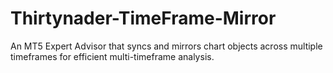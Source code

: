 # Thirtynader-TimeFrame-Mirror
An MT5 Expert Advisor that syncs and mirrors chart objects across multiple timeframes for efficient multi-timeframe analysis.
